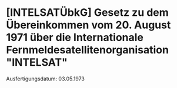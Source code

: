 # [INTELSATÜbkG] Gesetz zu dem Übereinkommen vom 20. August 1971 über die Internationale Fernmeldesatellitenorganisation "INTELSAT"

Ausfertigungsdatum: 03.05.1973

 